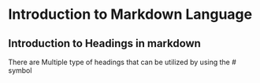 # Introduction to Markdown Language
## Introduction to Headings in markdown 
There are Multiple type of headings that can be utilized by using the # symbol 

